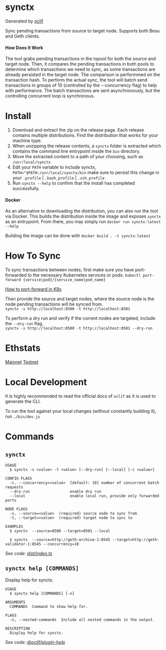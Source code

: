 synctx 
=================
Generated by [oclif](https://oclif.io)

Sync pending transactions from source to target node. Supports both Besu and Geth clients.

#### How Does It Work
The tool grabs pending transactions in the txpool for both the source and target node. Then, it compares the pending transactions in both pools to determine which transactions we need to sync, as some transactions are already persisted in the target node. The comparison is performmed on the transaction hash. To perform the actual sync, the tool will batch send transactions in groups of 10 (controlled by the --concurrency flag) to help with performance. The batch transactions are sent asynchronously, but the controlling concurrent loop is synchronous. 

# Install 
1. Download and extract the zip on the release page. Each release contains multiple distributions. Find the distribution that works for your machine type.  
2. When unzipping the release contents, a `synctx` folder is extracted which contains the command line entrypoint inside the `bin` directory.
3. Move the extracted content to a path of your choosing, such as `/usr/local/synctx`
4. Edit your `PATH` variable to include synctx, `PATH="$PATH:/usr/local/synctx/bin` make sure to persist this change in your `.profile` | `.bash_profile` | `.zsh_profile` 
5. Run `synctx --help` to confirm that the install has completed successfully.

#### Docker 
As an alternative to downloading the distribution, you can also run the tool via Docker. This builds the distribution inside the image and exposes `synctx` as an entrypoint. From there, you may simply run `docker run synctx:latest --help` 

Building the image can be done with `docker build . -t synctx:latest` 

# How To Sync
To sync transactions between nodes, first make sure you have port-forwarded to the necessary Kubernetes services or pods. 
`kubectl port-forward {service|pod}/{service_name|pod_name}`  

[How to port-forward in K8s](https://kubernetes.io/docs/tasks/access-application-cluster/port-forward-access-application-cluster/) 

Then provide the source and target nodes, where the source node is the node pending transactions will be synced from.  
`synctx -s http://localhost:8500 -t http://localhost:8501` 

To perform a dry run and verify if the corrent nodes are targeted, include the `--dry-run` flag.  
`synctx -s http://localhost:8500 -t http://localhost:8501 --dry-run` 

# Ethstats
[Mainnet](https://ethstats.linea.build/) 
[Testnet](https://ethstats.sepolia.linea.build/)  

# Local Development 
It is highly recommended to read the official docs of `oclif` as it is used to generate the CLI. 

To run the tool against your local changes (without constantly building it), run `./bin/dev.js`  

# Commands
## `synctx`

```
USAGE
  $ synctx -s <value> -t <value> [--dry-run] [--local] [-c <value>]

CONFIG FLAGS
  -c, --concurrency=<value>  [default: 10] number of concurrent batch requests
  --dry-run                  enable dry run
  --local                    enable local run, provide only forwarded ports

NODE FLAGS
  -s, --source=<value>  (required) source node to sync from
  -t, --target=<value>  (required) target node to sync to

EXAMPLES
  $ synctx  --source=8500 --target=8501 --local

  $ synctx  --source=http://geth-archive-1:8545 --target=http://geth-validator-1:8545 --concurrency=10
```

_See code: [dist/index.ts](https://github.com/scripts/synctx/blob/v0.0.0/dist/index.ts)_

## `synctx help [COMMANDS]`

Display help for synctx.

```
USAGE
  $ synctx help [COMMANDS] [-n]

ARGUMENTS
  COMMANDS  Command to show help for.

FLAGS
  -n, --nested-commands  Include all nested commands in the output.

DESCRIPTION
  Display help for synctx.
```

_See code: [@oclif/plugin-help](https://github.com/oclif/plugin-help/blob/v5.2.20/src/commands/help.ts)_

<!-- commandsstop -->
